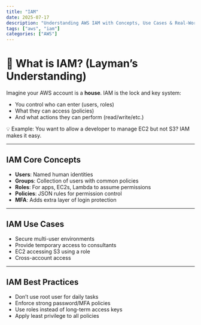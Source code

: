 ```yaml
---
title: "IAM"
date: 2025-07-17
description: "Understanding AWS IAM with Concepts, Use Cases & Real-World Examples"
tags: ["aws", "iam"]
categories: ["AWS"]
---
```


# 🔐 What is IAM? (Layman’s Understanding)

Imagine your AWS account is a **house**. IAM is the lock and key system:

- You control who can enter (users, roles)
- What they can access (policies)
- And what actions they can perform (read/write/etc.)

💡 Example: You want to allow a developer to manage EC2 but not S3? IAM makes it easy.

---

## IAM Core Concepts

- **Users**: Named human identities
- **Groups**: Collection of users with common policies
- **Roles**: For apps, EC2s, Lambda to assume permissions
- **Policies**: JSON rules for permission control
- **MFA**: Adds extra layer of login protection

---

## IAM Use Cases

- Secure multi-user environments
- Provide temporary access to consultants
- EC2 accessing S3 using a role
- Cross-account access

---

## IAM Best Practices

- Don’t use root user for daily tasks
- Enforce strong password/MFA policies
- Use roles instead of long-term access keys
- Apply least privilege to all policies

